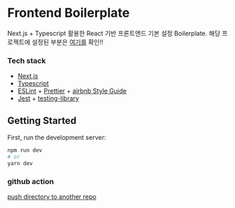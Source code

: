 # Frontend Boilerplate

Next.js + Typescript 활용한 React 기반 프론트엔드 기본 설정 Boilerplate.
해당 프로젝트에 설정된 부분은 [여기를](https://www.notion.so/Frontend-Boilerplate-b4f07b67713243f1bb0050cd35970bc9) 확인!!

### Tech stack

- [Next.js](https://nextjs.org/docs/getting-started)
- [Typescript](https://www.typescriptlang.org/docs/)
- [ESLint](https://eslint.org/) + [Prettier](https://prettier.io/) + [airbnb Style Guide](https://github.com/airbnb/javascript)
- [Jest](https://jestjs.io/docs/next/getting-started) + [testing-library](https://testing-library.com/docs/)

## Getting Started

First, run the development server:

```bash
npm run dev
# or
yarn dev
```


### github action 
[push directory to another repo](https://github.com/marketplace/actions/push-directory-to-another-repository)
